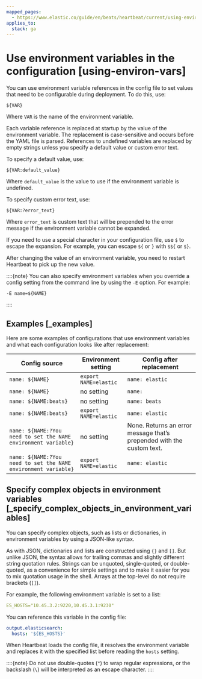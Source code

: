 ```yaml
---
mapped_pages:
  - https://www.elastic.co/guide/en/beats/heartbeat/current/using-environ-vars.html
applies_to:
  stack: ga
---
```


# Use environment variables in the configuration [using-environ-vars]

You can use environment variable references in the config file to set values that need to be configurable during deployment. To do this, use:

`${VAR}`

Where `VAR` is the name of the environment variable.

Each variable reference is replaced at startup by the value of the environment variable. The replacement is case-sensitive and occurs before the YAML file is parsed. References to undefined variables are replaced by empty strings unless you specify a default value or custom error text.

To specify a default value, use:

`${VAR:default_value}`

Where `default_value` is the value to use if the environment variable is undefined.

To specify custom error text, use:

`${VAR:?error_text}`

Where `error_text` is custom text that will be prepended to the error message if the environment variable cannot be expanded.

If you need to use a special character in your configuration file, use `$` to escape the expansion. For example, you can escape `${` or `}` with `$${` or `$}`.

After changing the value of an environment variable, you need to restart Heartbeat to pick up the new value.

::::{note}
You can also specify environment variables when you override a config setting from the command line by using the `-E` option. For example:

`-E name=${NAME}`

::::



## Examples [_examples]

Here are some examples of configurations that use environment variables and what each configuration looks like after replacement:

| Config source | Environment setting | Config after replacement |
| --- | --- | --- |
| `name: ${NAME}` | `export NAME=elastic` | `name: elastic` |
| `name: ${NAME}` | no setting | `name:` |
| `name: ${NAME:beats}` | no setting | `name: beats` |
| `name: ${NAME:beats}` | `export NAME=elastic` | `name: elastic` |
| `name: ${NAME:?You need to set the NAME environment variable}` | no setting | None. Returns an error message that’s prepended with the custom text. |
| `name: ${NAME:?You need to set the NAME environment variable}` | `export NAME=elastic` | `name: elastic` |


## Specify complex objects in environment variables [_specify_complex_objects_in_environment_variables]

You can specify complex objects, such as lists or dictionaries, in environment variables by using a JSON-like syntax.

As with JSON, dictionaries and lists are constructed using `{}` and `[]`. But unlike JSON, the syntax allows for trailing commas and slightly different string quotation rules. Strings can be unquoted, single-quoted, or double-quoted, as a convenience for simple settings and to make it easier for you to mix quotation usage in the shell. Arrays at the top-level do not require brackets (`[]`).

For example, the following environment variable is set to a list:

```yaml
ES_HOSTS="10.45.3.2:9220,10.45.3.1:9230"
```

You can reference this variable in the config file:

```yaml
output.elasticsearch:
  hosts: '${ES_HOSTS}'
```

When Heartbeat loads the config file, it resolves the environment variable and replaces it with the specified list before reading the `hosts` setting.

::::{note}
Do not use double-quotes (`"`) to wrap regular expressions, or the backslash (`\`) will be interpreted as an escape character.
::::


